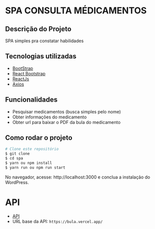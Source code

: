 # SPA CONSULTA MÉDICAMENTOS

## Descrição do Projeto
SPA simples pra constatar habilidades

## Tecnologias utilizadas

- [BootStrap](https://getbootstrap.com/docs/4.1/getting-started/introduction/)
- [React Bootstrap](https://react-bootstrap.netlify.app/docs/getting-started/introduction)
- [ReactJs](https://legacy.reactjs.org/docs/getting-started.html)
- [Axios](https://axios-http.com/ptbr/docs/intro)

## Funcionalidades
- Pesquisar medicamentos (busca simples pelo nome)
- Obter informações do medicamento
- Obter url para baixar o PDF da bula do medicamento

## Como rodar o projeto

```bash
# Clone este repositório
$ git clone
$ cd spa
$ yarn ou npm install
$ yarn run ou npm run start
```
No navegador, acesse: http://localhost:3000 e conclua a instalação do WordPress. 

# API 
- [API](https://bula.vercel.app/docs)
- URL base da API: `https://bula.vercel.app/`

